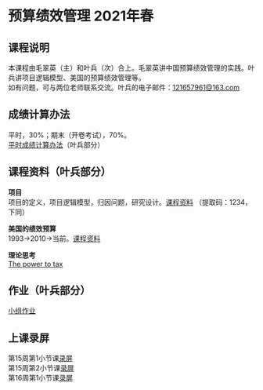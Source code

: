 # 预算绩效管理 2021年春  
## 课程说明  
本课程由毛翠英（主）和叶兵（次）合上。毛翠英讲中国预算绩效管理的实践。叶兵讲项目逻辑模型、美国的预算绩效管理等。  
如有问题，可与两位老师联系交流。叶兵的电子邮件：121657961@163.com  
  
## 成绩计算办法  
平时，30%；期末（开卷考试），70%。  
[平时成绩计算办法](https://github.com/bingyenufe/perf_budget_2021/blob/main/grading.md)（叶兵部分）  
  
## 课程资料（叶兵部分）  
**项目**  
项目的定义，项目逻辑模型，归因问题，研究设计。[课程资料](https://pan.baidu.com/s/1dMqdOLfE11ltMcQTjBc2Ug)
（提取码：1234，下同）  
  
**美国的绩效预算**  
1993->2010->当前。[课程资料](https://pan.baidu.com/s/1c_eDnwgFRrQ6F8bYnyI81Q)  
  
**理论思考**  
[The power to tax](https://pan.baidu.com/s/1xZ3tCVFH20ew0bZR3yoAmw )
  
## 作业（叶兵部分）   
[小组作业](https://github.com/bingyenufe/perf_budget_2021/blob/main/grouphw.md)


## 上课录屏  
第15周第1小节课[录屏](http://aiplay.iflyink.com/#/webShare?localId=f782d6781c0fce06373bd397c23f915c&uid=VgqtpXV8pURO8mROKSkDGa0MR02x9AM/4K6Ec2gSNrngPWSb/sx0DvTzTAG7zlUzzl3%2BkVqNJLXCtj5FfPvu778/VJRhxXIBqtJ5ZT3kY9Ipje3t5N%2BImyKEjPgYohbIMV7oSh%2BD0AYKFzTpUH3WWd8VMKWFk4EyEKpn51DOGG0=)  
第15周第2小节课[录屏](http://aiplay.iflyink.com/#/webShare?localId=7c93bccb33001dc968cef19562cccb7b&uid=VgqtpXV8pURO8mROKSkDGa0MR02x9AM/4K6Ec2gSNrngPWSb/sx0DvTzTAG7zlUzzl3%2BkVqNJLXCtj5FfPvu778/VJRhxXIBqtJ5ZT3kY9Ipje3t5N%2BImyKEjPgYohbIMV7oSh%2BD0AYKFzTpUH3WWd8VMKWFk4EyEKpn51DOGG0=)  
第16周第1小节课[录屏](http://aiplay.iflyink.com/#/webShare?localId=770eca2fc5335343b7bbc6a359da14ec&uid=bXE6q20KO2GaRuS%2Bsw7Q0QhcLGkA5LqQdYI%2BKAFOEvfXYa5bW7CkWw4Eip1FixT4sozWw4r16gwLjNvMRwyjgkMGIsikF6w/Jn0UvUKbvfsQOYEIDRSXjaYPBnDP4Df0UX8KqLs70IdwYSl9QO99kPQkkzKwd6MNlaB5uwP/ADQ=)
